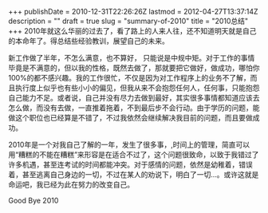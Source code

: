 +++
publishDate = 2010-12-31T22:26:26Z
lastmod = 2012-04-27T13:37:14Z
description = ""
draft = true
slug = "summary-of-2010"
title = "2010总结"
+++
2010年就这么华丽的过去了，看了路上的人来人往，还不知道明天就是自己的本命年了。得总结些经验教训，展望自己的未来。

新工作做了半年，不怎么满意，也不算好， 只能说是中规中矩。对于工作的事情毕竟是不满意的，但以我的性格，既然去做了，那就要把它做好，做成功，哪怕你100%的都不感兴趣。我的工作很忙，不仅是因为对工作程序上的业务不了解，而且执行度上似乎也有些小小的偏见，但我从来不会抱怨任何人，任何事，只能抱怨自己能力不足。或者说，自己并没有尽力去做到最好，其实很多事情都知道应该去怎么做，而没有去做，一直推着拖着，不到最后步不会行动。由于学历的问题，能做这个职位也已经算是不错了，不过我依然会继续解决我目前的问题，而且要做成功。

2010年是一个对我自己了解的一年，发生了很多事，,时间上的管理，简直可以用“糟糕的不能在糟糕”来形容是在适合不过了，这个问题很致命，以致于我错过了许多机遇，甚至连考试的时间都能冲突。对于感情的问题，依然是幼稚着，错误着，甚至逃离自己身边的一切，不过在某人的劝说下，明白了一切...。或许这就是命运吧，我已经为此在努力的改变自己。

Good Bye 2010